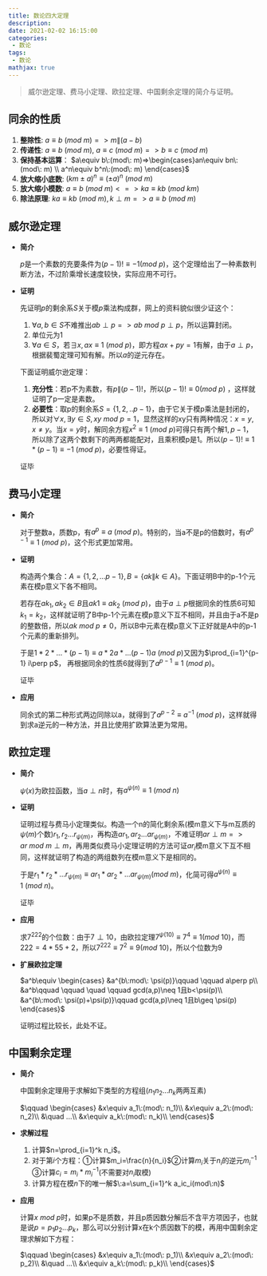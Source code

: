 ```yaml
---
title: 数论四大定理
description: 
date: 2021-02-02 16:15:00
categories:
 - 数论
tags:
 - 数论
mathjax: true
---
```

> 威尔逊定理、费马小定理、欧拉定理、中国剩余定理的简介与证明。

<!--more-->

## 同余的性质

1. **整除性**:  $a\equiv b\:(mod\: m)=>m\|(a-b)$
2. **传递性**:  $a\equiv b\:(mod\: m),\: a\equiv c\:(mod\: m)=>b\equiv c\:(mod\: m)$
3. **保持基本运算**：  $a\equiv b\:(mod\: m)=>\begin{cases}an\equiv bn\:(mod\: m) \\ a^n\equiv b^n\:(mod\: m)
\end{cases}$
4. **放大缩小底数**: $(km\pm a)^n\equiv (\pm a)^n\:(mod\: m)$
5. **放大缩小模数**: $a\equiv b\:(mod\: m)<=>ka\equiv kb\:(mod\: km)$
6. **除法原理**: $ka\equiv kb\:(mod\: m),k\perp m=>a\equiv b\:(mod\: m)$

## 威尔逊定理

- **简介**
  
  $p$是一个素数的充要条件为$(p-1)!\equiv -1(mod\: p)$，这个定理给出了一种素数判断方法，不过阶乘增长速度较快，实际应用不可行。

- **证明**
  
  先证明$p$的剩余系$S$关于模$p$乘法构成群，网上的资料貌似很少证这个：

  1. $\forall a,b\in S$不难推出$ab\perp p=>ab\:mod\:p\perp p$，所以运算封闭。
  2. 单位元为1
  3. $\forall a\in S$，若$\exists x,ax\equiv 1\:(mod\:p)$，即方程$ax+py=1$有解，由于$a\perp p$，根据裴蜀定理可知有解。所以$a$的逆元存在。
   
  下面证明威尔逊定理：
  
  1. **充分性**：若p不为素数，有$p\|(p-1)!$，所以$(p-1)!\equiv 0(mod\: p)$ ，这样就证明了p一定是素数。
  2. **必要性**：取p的剩余系$S=\{1,2,..p-1 \}$，由于它关于模p乘法是封闭的，所以对$\forall x,\exists y\in S,xy\:mod\:p=1$，显然这样的xy只有两种情况：$x=y,x\neq y$。当$x=y$时，解同余方程$x^2\equiv 1\:(mod\:p)$可得只有两个解$1,p-1$，所以除了这两个数剩下的两两都能配对，且乘积模p是1。所以$(p-1)!\equiv 1*(p-1) \equiv -1\:(mod\: p)$，必要性得证。
   
  证毕
   
## 费马小定理
- **简介**

  对于整数a，质数p，有$a^p\equiv a\:(mod\: p)$。特别的，当a不是p的倍数时，有$a^{p-1}\equiv 1\:(mod\: p)$，这个形式更加常用。

- **证明**

  构造两个集合：$A=\{ 1,2,...p-1\},B=\{ ak\|k\in A\}$。下面证明B中的p-1个元素在模p意义下各不相同。

  若存在$ak_1,ak_2\in B$且$ak1\equiv ak_2\:(mod\: p)$，由于$a\perp p$根据同余的性质6可知$k_1=k_2$，这样就证明了B中p-1个元素在模p意义下互不相同，并且由于a不是p的整数倍，所以$ak\: mod\: p\neq 0$，所以B中元素在模p意义下正好就是A中的p-1个元素的重新排列。

  于是$1\ast2\ast...\ast(p-1)\equiv a\ast2a\ast...(p-1)a\:(mod\: p)$又因为$\prod_{i=1}^{p-1} i\perp p$， 再根据同余的性质6就得到了$a^{p-1}\equiv 1\:(mod\: p)$。

  证毕

- **应用**
  
  同余式的第二种形式两边同除以a，就得到了$a^{p-2}\equiv a^{-1}\:(mod\: p)$，这样就得到求a逆元的一种方法，并且比使用扩欧算法更为常用。

## 欧拉定理

- **简介**
  
  $\psi(x)$为欧拉函数，当$a\perp n$时，有$a^{\psi (n)}\equiv 1\: (mod \: n)$

- **证明**

  证明过程与费马小定理类似。构造一个n的简化剩余系(模m意义下与m互质的$\psi(m)$个数)$r_1,r_2...r_{\psi(m)}$，再构造$ar_1,ar_2...ar_{\psi(m)}$，不难证明$ar\perp m=>ar\:mod\: m\perp m$，再用类似费马小定理证明的方法可证$ar_i$模m意义下互不相同，这样就证明了构造的两组数列在模m意义下是相同的。

  于是$r_1\ast r_2\ast...r_{\psi(m)}\equiv ar_1\ast ar_2\ast...ar_{\psi(m)}(mod\:m)$，化简可得$a^{\psi (n)}\equiv 1\: (mod \: n)$。

  证毕

- **应用**
  
  求$7^{222}$的个位数：由于$7\perp 10$，由欧拉定理$7^{\psi(10)}\equiv 7^4\equiv 1(mod\:10)$，而$222=4*55+2$，所以$7^{222}\equiv 7^2\equiv 9(mod\:10)$，所以个位数为9

- **扩展欧拉定理**
  
  $a^b\equiv \begin{cases}
    &a^{b\:mod\: \psi(p)}\qquad \qquad a\perp p\\
    &a^b\qquad \qquad \quad \qquad gcd(a,p)\neq 1且b<\psi(p)\\
    &a^{b\:mod\: \psi(p)+\psi(p)}\qquad gcd(a,p)\neq 1且b\geq \psi(p)
  \end{cases}$

  证明过程比较长，此处不证。

## 中国剩余定理

- **简介**

  中国剩余定理用于求解如下类型的方程组($n_1n_2...n_k$两两互素)

  $\qquad \begin{cases}
    &x\equiv a_1\:(mod\: n_1)\\
    &x\equiv a_2\:(mod\: n_2)\\
    &\quad ...\\
    &x\equiv a_k\:(mod\: n_k)\\
  \end{cases}$
- **求解过程**
  
  1. 计算$n=\prod_{i=1}^k n_i$。
  2. 对于第$i$个方程：①计算$m_i=\frac{n}{n_i}$②计算$m_i$关于$n_i$的逆元$m_i^{-1}$
   ③计算$c_i=m_i*m_i^{-1}$(不需要对$n_i$取模)
  3. 计算方程在模$n$下的唯一解$\:a=\sum_{i=1}^k a_ic_i(mod\:n)$
   
- **应用**
  
  计算$x\:mod\:p$时，如果p不是质数，并且p质因数分解后不含平方项因子，也就是说$p=p_1p_2...p_k$，那么可以分别计算x在k个质因数下的模，再用中国剩余定理求解如下方程：

  $\qquad \begin{cases}
    &x\equiv a_1\:(mod\: p_1)\\
    &x\equiv a_2\:(mod\: p_2)\\
    &\quad ...\\
    &x\equiv a_k\:(mod\: p_k)\\
  \end{cases}$
